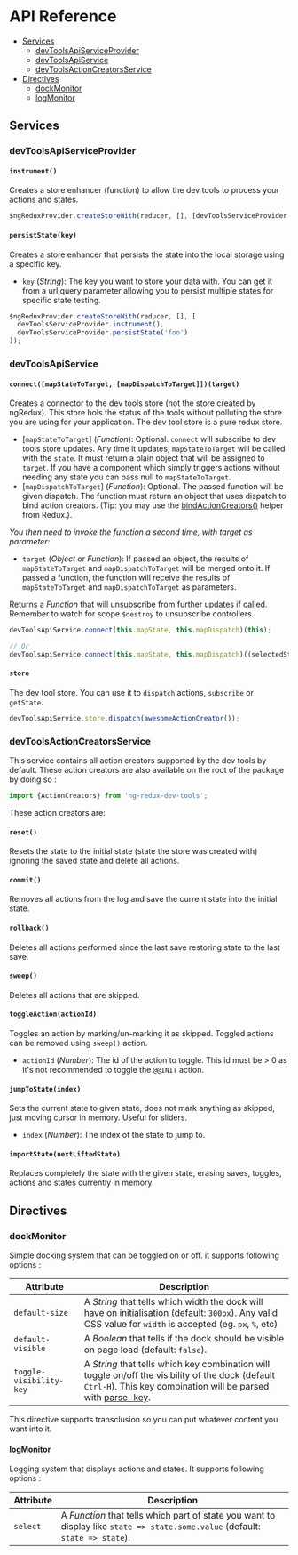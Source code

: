 API Reference
=============

- [Services](#services)
  - [devToolsApiServiceProvider](#devtoolsapiserviceprovider)
  - [devToolsApiService](#devtoolsapiservice)
  - [devToolsActionCreatorsService](#devtoolsactioncreatorsservice)
- [Directives](#directives)
  - [dockMonitor](#dockmonitor)
  - [logMonitor](#logmonitor)

## Services

### devToolsApiServiceProvider

#### `instrument()`

Creates a store enhancer (function) to allow the dev tools to process your actions and states.

```js
$ngReduxProvider.createStoreWith(reducer, [], [devToolsServiceProvider.instrument()]);
```

#### `persistState(key)`

Creates a store enhancer that persists the state into the local storage using a specific key.
- `key` (*String*): The key you want to store your data with. You can get it from a url query parameter allowing you to persist multiple states for specific state testing.

```js
$ngReduxProvider.createStoreWith(reducer, [], [
  devToolsServiceProvider.instrument(),
  devToolsServiceProvider.persistState('foo')
]);
```

### devToolsApiService

#### `connect([mapStateToTarget, [mapDispatchToTarget]])(target)`

Creates a connector to the dev tools store (not the store created by ngRedux). This store hols the status of the tools without polluting the store you are using for your application. The dev tool store is a pure redux store. 

- [`mapStateToTarget`] \(*Function*): Optional. `connect` will subscribe to dev tools store updates. Any time it updates, `mapStateToTarget` will be called with the `state`. It must return a plain object that will be assigned to `target`. If you have a component which simply triggers actions without needing any state you can pass null to `mapStateToTarget`.
- [`mapDispatchToTarget`] \(*Function*): Optional. The passed function will be given dispatch. The function must return an object that uses dispatch to bind action creators. (Tip: you may use the [bindActionCreators()](http://rackt.org/redux/docs/api/bindActionCreators.html) helper from Redux.).

*You then need to invoke the function a second time, with target as parameter:*

- `target` (*Object* or *Function*): If passed an object, the results of `mapStateToTarget` and `mapDispatchToTarget` will be merged onto it. If passed a function, the function will receive the results of `mapStateToTarget` and `mapDispatchToTarget` as parameters.

Returns a *Function* that will unsubscribe from further updates if called. Remember to watch for scope `$destroy` to unsubscribe controllers.

```js
devToolsApiService.connect(this.mapState, this.mapDispatch)(this);

// Or
devToolsApiService.connect(this.mapState, this.mapDispatch)((selectedState, actions) => {/* ... */});
```

#### `store`

The dev tool store. You can use it to `dispatch` actions, `subscribe` or `getState`.

```js
devToolsApiService.store.dispatch(awesomeActionCreator());
```

### devToolsActionCreatorsService

This service contains all action creators supported by the dev tools by default. These action creators are also available on the root of the package by doing so :

```js
import {ActionCreators} from 'ng-redux-dev-tools';
```

These action creators are:

#### `reset()`

Resets the state to the initial state (state the store was created with) ignoring the saved state and delete all actions.

#### `commit()`

Removes all actions from the log and save the current state into the initial state.

#### `rollback()`

Deletes all actions performed since the last save restoring state to the last save.

#### `sweep()`

Deletes all actions that are skipped.

#### `toggleAction(actionId)`

Toggles an action by marking/un-marking it as skipped. Toggled actions can be removed using `sweep()` action.
- `actionId` (*Number*): The id of the action to toggle. This id must be > 0 as it's not recommended to toggle the `@@INIT` action.

#### `jumpToState(index)`

Sets the current state to given state, does not mark anything as skipped, just moving cursor in memory. Useful for sliders.
- `index` (*Number*): The index of the state to jump to.

#### `importState(nextLiftedState)`

Replaces completely the state with the given state, erasing saves, toggles, actions and states currently in memory.

## Directives

### dockMonitor

Simple docking system that can be toggled on or off. it supports following options :

Attribute               | Description
-------------           | -------------
`default-size`          | A *String* that tells which width the dock will have on initialisation (default: `300px`). Any valid CSS value for `width` is accepted (eg. `px`, `%`, etc)
`default-visible`       | A *Boolean* that tells if the dock should be visible on page load (default: `false`).
`toggle-visibility-key` | A *String* that tells which key combination will toggle on/off the visibility of the dock (default `Ctrl-H`). This key combination will be parsed with [parse-key](https://github.com/thlorenz/parse-key).

This directive supports transclusion so you can put whatever content you want into it.

#### logMonitor

Logging system that displays actions and states. It supports following options :

Attribute               | Description
-------------           | -------------
`select`                | A *Function* that tells which part of state you want to display like `state => state.some.value` (default: `state => state`).
